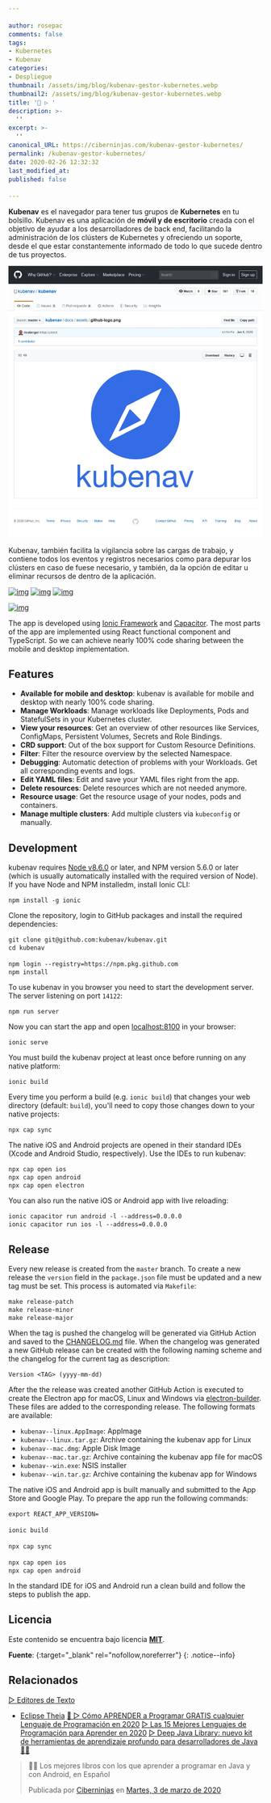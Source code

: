 ```yaml
---

author: rosepac
comments: false
tags:
- Kubernetes
- Kubenav
categories:
- Despliegue
thumbnail: /assets/img/blog/kubenav-gestor-kubernetes.webp
thumbnail2: /assets/img/blog/kubenav-gestor-kubernetes.webp
title: '🚀 ▷ '
description: >-
  ''
excerpt: >-
  ''
canonical_URL: https://ciberninjas.com/kubenav-gestor-kubernetes/
permalink: /kubenav-gestor-kubernetes/
date: 2020-02-26 12:32:32
last_modified_at: 
published: false

---
```


**Kubenav** es el navegador para tener tus grupos de **Kubernetes** en tu bolsillo. Kubenav es una aplicación de **móvil y de escritorio** creada con el objetivo de ayudar a los desarrolladores de back end, facilitando la administración de los clústers de Kubernetes y ofreciendo un soporte, desde el que estar constantemente informado de todo lo que sucede dentro de tus proyectos.

![Kubenav, una aplicación perfecta para gestionar todos tus proyectos dentro de Kubernetes](/assets/img/blog/kubenav-gestor-kubernetes.webp "Kubenav, una aplicación perfecta para gestionar todos tus proyectos dentro de Kubernetes")

Kubenav, también facilita la vigilancia sobre las cargas de trabajo, y contiene todos los eventos y registros necesarios como para depurar los clústers en caso de fuese necesario, y también, da la opción de editar u eliminar recursos de dentro de la aplicación.

[![img](https://github.com/kubenav/kubenav/raw/master/docs/assets/app-store-badge.png)](https://apps.apple.com/us/app/kubenav/id1494512160) [![img](https://github.com/kubenav/kubenav/raw/master/docs/assets/google-play-badge.png)](https://play.google.com/store/apps/details?id=io.kubenav.kubenav) [![img](https://github.com/kubenav/kubenav/raw/master/docs/assets/desktop-badge.png)](https://github.com/kubenav/kubenav/releases)

[![img](https://github.com/kubenav/kubenav/raw/master/docs/assets/github-screenshot.png)](https://github.com/kubenav/kubenav/blob/master/docs/assets/github-screenshot.png)

<!-- Reeleer hasta abajo https://github.com/kubenav/kubenav -->
The app is developed using [Ionic Framework](https://ionicframework.com/) and [Capacitor](https://capacitor.ionicframework.com/). The most parts of the app are implemented using React functional component and TypeScript. So we can achieve nearly 100% code sharing between the mobile and desktop implementation.

## Features

-  **Available for mobile and desktop**: kubenav is available for mobile and desktop with nearly 100% code sharing.
-  **Manage Workloads**: Manage workloads like Deployments, Pods and StatefulSets in your Kubernetes cluster.
-  **View your resources**: Get an overview of other resources like Services, ConfigMaps, Persistent Volumes, Secrets and Role Bindings.
-  **CRD support**: Out of the box support for Custom Resource Definitions.
-  **Filter**: Filter the resource overview by the selected Namespace.
-  **Debugging**: Automatic detection of problems with your Workloads. Get all corresponding events and logs.
-  **Edit YAML files**: Edit and save your YAML files right from the app.
-  **Delete resources**: Delete resources which are not needed anymore.
-  **Resource usage**: Get the resource usage of your nodes, pods and containers.
-  **Manage multiple clusters**: Add multiple clusters via `kubeconfig` or manually.

## Development

kubenav requires [Node v8.6.0](https://nodejs.org/) or later, and NPM version 5.6.0 or later (which is usually automatically installed with the required version of Node). If you have Node and NPM installedm, install Ionic CLI:

```
npm install -g ionic
```

Clone the repository, login to GitHub packages and install the required dependencies:

```
git clone git@github.com:kubenav/kubenav.git
cd kubenav

npm login --registry=https://npm.pkg.github.com
npm install
```

To use kubenav in you browser you need to start the development server. The server listening on port `14122`:

```
npm run server
```

Now you can start the app and open [localhost:8100](http://localhost:8100/) in your browser:

```
ionic serve
```

You must build the kubenav project at least once before running on any native platform:

```
ionic build
```

Every time you perform a build (e.g. `ionic build`) that changes your web directory (default: `build`), you'll need to copy those changes down to your native projects:

```
npx cap sync
```

The native iOS and Android projects are opened in their standard IDEs (Xcode and Android Studio, respectively). Use the IDEs to run kubenav:

```
npx cap open ios
npx cap open android
npx cap open electron
```

You can also run the native iOS or Android app with live reloading:

```
ionic capacitor run android -l --address=0.0.0.0
ionic capacitor run ios -l --address=0.0.0.0
```

## Release

Every new release is created from the `master` branch. To create a new release the `version` field in the `package.json` file must be updated and a new tag must be set. This process is automated via `Makefile`:

```
make release-patch
make release-minor
make release-major

```

When the tag is pushed the changelog will be generated via GitHub Action and saved to the [CHANGELOG.md](https://github.com/kubenav/kubenav/blob/master/CHANGELOG.md) file. When the changelog was generated a new GitHub release can be created with the following naming scheme and the changelog for the current tag as description:

```
Version <TAG> (yyyy-mm-dd)
```

After the the release was created another GitHub Action is executed to create the Electron app for macOS, Linux and Windows via [electron-builder](https://www.electron.build/). These files are added to the corresponding release. The following formats are available:

- `kubenav--linux.AppImage`: AppImage
- `kubenav--linux.tar.gz`: Archive containing the kubenav app for Linux
- `kubenav--mac.dmg`: Apple Disk Image
- `kubenav--mac.tar.gz`: Archive containing the kubenav app file for macOS
- `kubenav--win.exe`: NSIS installer
- `kubenav--win.tar.gz`: Archive containing the kubenav app for Windows

The native iOS and Android app is built manually and submitted to the App Store and Google Play. To prepare the app run the following commands:

```
export REACT_APP_VERSION=

ionic build

npx cap sync

npx cap open ios
npx cap open android
```

In the standard IDE for iOS and Android run a clean build and follow the steps to publish the app.
## Licencia

Este contenido se encuentra bajo licencia **[MIT](https://github.com/kubenav/kubenav/blob/master/LICENSE "Licencia Apache 2.0")**.

**Fuente**\: [](https://github.com/kubenav/kubenav ""){:target="_blank" rel="nofollow,noreferrer"}
{: .notice--info}

## Relacionados

[▷ Editores de Texto](/categoria/#editor-de-texto)
  * [Eclipse Theia](/wiki/eclipse-theia)
[🥇 ▷ Cómo APRENDER a Programar GRATIS cualquier Lenguaje de Programación en 2020](/programar/)
[▷ Las 15 Mejores Lenguajes de Programación para Aprender en 2020](/15-mejores-lenguajes-programacion/)
[▷ Deep Java Library: nuevo kit de herramientas de aprendizaje profundo para desarrolladores de Java 👨‍💻](/deep-java-libreria-herramienta-desarrolladores-aprendizaje-profundo/)

<div class="fb-post" data-href="https://www.facebook.com/ciberninjas/posts/1331109157075936" data-width="850" data-show-text="true"><blockquote cite="https://developers.facebook.com/ciberninjas/posts/1331109157075936" class="fb-xfbml-parse-ignore"><p>👨‍💻 Los mejores libros con los que aprender a programar en Java y con Android, en Español</p>Publicada por <a href="https://www.facebook.com/ciberninjas/">Ciberninjas</a> en&nbsp;<a href="https://developers.facebook.com/ciberninjas/posts/1331109157075936">Martes, 3 de marzo de 2020</a></blockquote></div>